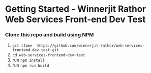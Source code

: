 # Getting Started - Winnerjit Rathor Web Services Front-end Dev Test
### Clone this repo and build using NPM 
1. `git clone  https://github.com/winnerjit-rathor/web-services-frontend-dev-test.git` 
2. `cd web-services-frontend-dev-test`
3. run `npm install`
4. run `npm run build`
